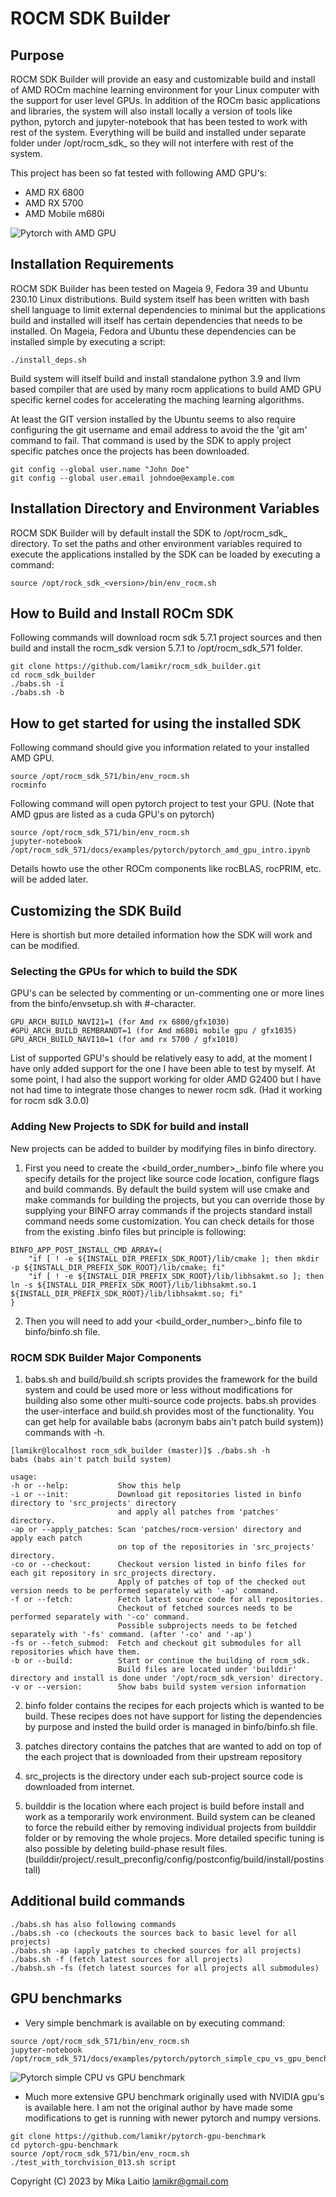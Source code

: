 # ROCM SDK Builder

## Purpose

ROCM SDK Builder will provide an easy and customizable build and install of AMD ROCm machine learning environment for your Linux computer with the support for user level GPUs. In addition of the ROCm basic applications and libraries, the system will also install locally a version of tools like python, pytorch and jupyter-notebook that has been tested to work with rest of the system.
Everything will be build and installed under separate folder under /opt/rocm_sdk_<version> so they will not interfere with rest of the system.

This project has been so fat tested with following AMD GPU's:
- AMD RX 6800
- AMD RX 5700
- AMD Mobile m680i

![Pytorch with AMD GPU](docs/tutorial/pics/pytorch_amd_gpu_example.png  "Pytorch with AMD GPU")

## Installation Requirements

ROCM SDK Builder has been tested on Mageia 9, Fedora 39 and Ubuntu 230.10 Linux distributions. Build system itself has been written with bash shell language to limit external dependencies to minimal but the applications build and installed will itself has certain dependencies that needs to be installed. On Mageia, Fedora and Ubuntu these dependencies can be installed simple by executing a script:

```
./install_deps.sh
```

Build system will itself build and install standalone python 3.9 and llvm based compiler that are used by many rocm applications to build AMD GPU specific kernel codes for accelerating the maching learning algorithms.

At least the GIT version installed by the Ubuntu seems to also require configuring the git username and email address to avoid the the 'git am' command to fail. That command is used by the SDK to apply project specific patches once the projects has been downloaded.

```
git config --global user.name "John Doe"
git config --global user.email johndoe@example.com
```

## Installation Directory and Environment Variables

ROCM SDK Builder will by default install the SDK to /opt/rocm_sdk_<version> directory.  To set the paths and other environment variables required to execute the applications installed by the SDK can be loaded by executing a command:

```
source /opt/rock_sdk_<version>/bin/env_rocm.sh
```

## How to Build and Install ROCm SDK

Following commands will download rocm sdk 5.7.1 project sources and then build and install the rocm_sdk version 5.7.1 to /opt/rocm_sdk_571 folder.

```
git clone https://github.com/lamikr/rocm_sdk_builder.git
cd rocm_sdk_builder
./babs.sh -i
./babs.sh -b
```

## How to get started for using the installed SDK

Following command should give you information related to your installed AMD GPU.

```
source /opt/rocm_sdk_571/bin/env_rocm.sh
rocminfo
```

Following command will open pytorch project to test your GPU. (Note that AMD gpus are listed as a cuda GPU's on pytorch)

```
source /opt/rocm_sdk_571/bin/env_rocm.sh
jupyter-notebook /opt/rocm_sdk_571/docs/examples/pytorch/pytorch_amd_gpu_intro.ipynb
```

Details howto use the other ROCm components like rocBLAS, rocPRIM, etc. will be added later.

## Customizing the SDK Build

Here is shortish but more detailed information how the SDK will work and can be modified.

### Selecting the GPUs for which to build the SDK

GPU's can be selected by commenting or un-commenting one or more lines from the binfo/envsetup.sh with #-character.

```
GPU_ARCH_BUILD_NAVI21=1 (for Amd rx 6800/gfx1030)
#GPU_ARCH_BUILD_REMBRANDT=1 (for Amd m680i mobile gpu / gfx1035)
GPU_ARCH_BUILD_NAVI10=1 (for amd rx 5700 / gfx1010)
```

List of supported GPU's should be relatively easy to add, at the moment I have only added support for the one I have been able to test by myself. At some point, I had also the support working for older AMD G2400 but I have not had time to integrate those changes to newer rocm sdk. (Had it working for rocm sdk 3.0.0)

### Adding New Projects to SDK for build and install

New projects can be added to builder by modifying files in binfo directory.

1. First you need to create the <build_order_number>_<name>.binfo file where you specify details for the project like source code location, configure flags and build commands. By default the build system will use cmake and make commands for building the projects, but you can override those by supplying your BINFO array commands if the projects standard install command needs some customization.
You can check details for those from the existing .binfo files but principle is following:

```
BINFO_APP_POST_INSTALL_CMD_ARRAY=(
    "if [ ! -e ${INSTALL_DIR_PREFIX_SDK_ROOT}/lib/cmake ]; then mkdir -p ${INSTALL_DIR_PREFIX_SDK_ROOT}/lib/cmake; fi"
    "if [ ! -e ${INSTALL_DIR_PREFIX_SDK_ROOT}/lib/libhsakmt.so ]; then ln -s ${INSTALL_DIR_PREFIX_SDK_ROOT}/lib/libhsakmt.so.1 ${INSTALL_DIR_PREFIX_SDK_ROOT}/lib/libhsakmt.so; fi"
}
```

2. Then you will need to add your <build_order_number>_<name>.binfo file to binfo/binfo.sh file.
 
### ROCM SDK Builder Major Components

1. babs.sh and build/build.sh scripts provides the framework for the build system and could be used more or less without modifications for building also some other multi-source code projects. babs.sh provides the user-interface and build.sh provides most of the functionality. You can get help for available babs (acronym babs ain't patch build system)) commands with -h.

```
[lamikr@localhost rocm_sdk_builder (master)]$ ./babs.sh -h
babs (babs ain't patch build system)

usage:
-h or --help:           Show this help
-i or --init:           Download git repositories listed in binfo directory to 'src_projects' directory
                        and apply all patches from 'patches' directory.
-ap or --apply_patches: Scan 'patches/rocm-version' directory and apply each patch
                        on top of the repositories in 'src_projects' directory.
-co or --checkout:      Checkout version listed in binfo files for each git repository in src_projects directory.
                        Apply of patches of top of the checked out version needs to be performed separately with '-ap' command.
-f or --fetch:          Fetch latest source code for all repositories.
                        Checkout of fetched sources needs to be performed separately with '-co' command.
                        Possible subprojects needs to be fetched separately with '-fs' command. (after '-co' and '-ap')
-fs or --fetch_submod:  Fetch and checkout git submodules for all repositories which have them.
-b or --build:          Start or continue the building of rocm_sdk.
                        Build files are located under 'builddir' directory and install is done under '/opt/rocm_sdk_version' directory.
-v or --version:        Show babs build system version information
```

2. binfo folder contains the recipes for each projects which is wanted to be build. These recipes does not have support for listing the dependencies by purpose and insted the build order is managed in binfo/binfo.sh file.

3. patches directory contains the patches that are wanted to add on top of the each project that is downloaded from their upstream repository

4. src_projects is the directory under each sub-project source code is downloaded from internet.

5. builddir is the location where each project is build before install and work as a temporarily work environment. Build system can be cleaned to force the rebuild either by removing individual projects from builddir folder or by removing the whole projecs. More detailed  specific tuning is also possible by deleting build-phase result files.
(builddir/project/.result_preconfig/config/postconfig/build/install/postinstall)

## Additional build commands

```
./babs.sh has also following commands
./babs.sh -co (checkouts the sources back to basic level for all projects)
./babs.sh -ap (apply patches to checked sources for all projects)
./babs.sh -f (fetch latest sources for all projects)
./babsh.sh -fs (fetch latest sources for all projects all submodules)
```

## GPU benchmarks

- Very simple benchmark is available on by executing command:

```
source /opt/rocm_sdk_571/bin/env_rocm.sh
jupyter-notebook /opt/rocm_sdk_571/docs/examples/pytorch/pytorch_simple_cpu_vs_gpu_benchmark.ipynb
```

![Pytorch simple CPU vs GPU benchmark](docs/tutorial/pics/pytorch_simple_cpu_vs_gpu_benchmark_25p.png  "Pytorch simple CPU vs GPU benchmark")

- Much more extensive GPU benchmark originally used with NVIDIA gpu's is available here. I am not the original author by have made some modifications to get is running with newer pytorch and numpy versions.

```
git clone https://github.com/lamikr/pytorch-gpu-benchmark
cd pytorch-gpu-benchmark
source /opt/rocm_sdk_571/bin/env_rocm.sh
./test_with_torchvision_013.sh script
```

Copyright (C) 2023 by Mika Laitio <lamikr@gmail.com>
